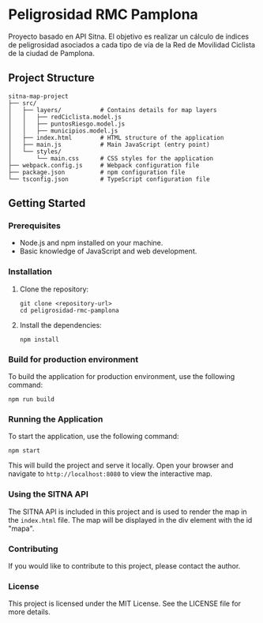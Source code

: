 # Peligrosidad RMC Pamplona
Proyecto basado en API Sitna.
El objetivo es realizar un cálculo de índices de peligrosidad asociados a cada tipo de vía de la Red de Movilidad Ciclista de la ciudad de Pamplona.

## Project Structure
```
sitna-map-project
├── src/
│   ├── layers/           # Contains details for map layers
│   │   ├── redCiclista.model.js
│   │   ├── puntosRiesgo.model.js
│   │   ├── municipios.model.js
│   ├── index.html        # HTML structure of the application
│   ├── main.js           # Main JavaScript (entry point)
│   └── styles/
│       └── main.css      # CSS styles for the application
├── webpack.config.js     # Webpack configuration file
├── package.json          # npm configuration file
└── tsconfig.json         # TypeScript configuration file
```

## Getting Started

### Prerequisites
- Node.js and npm installed on your machine.
- Basic knowledge of JavaScript and web development.

### Installation
1. Clone the repository:
   ```
   git clone <repository-url>
   cd peligrosidad-rmc-pamplona
   ```

2. Install the dependencies:
   ```
   npm install
   ```

### Build for production environment
To build the application for production environment, use the following command:
```
npm run build
```

### Running the Application
To start the application, use the following command:

```
npm start
```

This will build the project and serve it locally. Open your browser and navigate to `http://localhost:8080` to view the interactive map.

### Using the SITNA API
The SITNA API is included in this project and is used to render the map in the `index.html` file. The map will be displayed in the div element with the id "mapa".

### Contributing
If you would like to contribute to this project, please contact the author.

### License
This project is licensed under the MIT License. See the LICENSE file for more details.